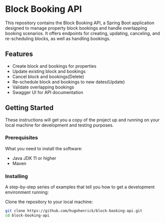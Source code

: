 # Block Booking API

This repository contains the Block Booking API, a Spring Boot application designed to manage property block bookings and handle overlapping booking scenarios. It offers endpoints for creating, updating, canceling, and re-scheduling blocks, as well as handling bookings.

## Features

- Create block and bookings for properties
- Update existing block and bookings
- Cancel block and bookings(Delete)
- Re-schedule block and bookings to new dates(Update)
- Validate overlapping bookings
- Swagger UI for API documentation

## Getting Started

These instructions will get you a copy of the project up and running on your local machine for development and testing purposes.

### Prerequisites

What you need to install the software:

- Java JDK 11 or higher
- Maven

### Installing

A step-by-step series of examples that tell you how to get a development environment running:

Clone the repository to your local machine:

```sh
git clone https://github.com/hugohenrick/block-booking-api.git
cd block-booking-api
